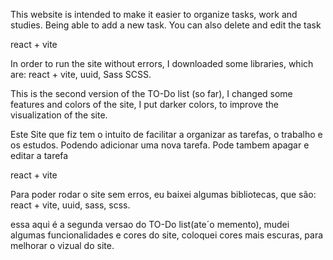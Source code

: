 <!-- ============== English =============== -->
<!-- Features -->

This website is intended to make it easier to organize tasks, work and studies.
Being able to add a new task. You can also delete and edit the task

<!-- Languages -->

react + vite

<!-- Requirements -->

In order to run the site without errors, I downloaded some libraries, which are:
react + vite,
uuid,
Sass
SCSS.

<!-- Versioning history -->

This is the second version of the TO-Do list (so far), I changed some features and colors of the site, I put darker colors, to improve the visualization of the site.

<!--============ Portugues =================-->
<!-- Funcionalidades -->

Este Site que fiz tem o intuito de facilitar a organizar as tarefas, o trabalho e os estudos.
Podendo adicionar uma nova tarefa. Pode tambem apagar e editar a tarefa

<!-- Linguagens -->

react + vite

<!-- Requisitos -->

Para poder rodar o site sem erros, eu baixei algumas bibliotecas, que são:
react + vite,
uuid,
sass,
scss.

<!-- Historico de versionamento -->

essa aqui é a segunda versao do TO-Do list(ate´o memento), mudei algumas funcionalidades e cores do site, coloquei cores mais escuras, para melhorar o vizual do site.
